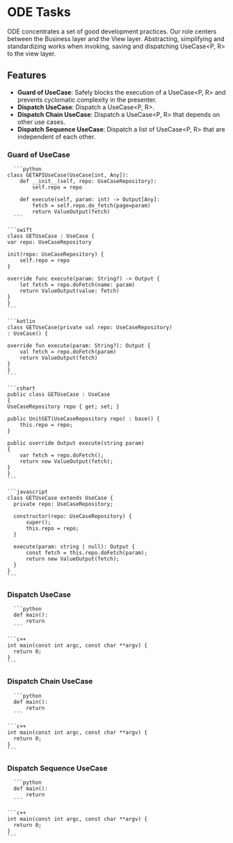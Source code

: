 # ODE Tasks
ODE concentrates a set of good development practices. Our role centers between the Business layer and the View layer.
Abstracting, simplifying and standardizing works when invoking, saving and dispatching UseCase<P, R> to the view layer.

## Features
- **Guard of UseCase**: Safely blocks the execution of a UseCase<P, R> and prevents cyclomatic complexity in the presenter.
- **Dispatch UseCase**: Dispatch a UseCase<P, R>.
- **Dispatch Chain UseCase**: Dispatch a UseCase<P, R> that depends on other use cases.
- **Dispatch Sequence UseCase**: Dispatch a list of UseCase<P, R> that are independent of each other.

### Guard of UseCase
````{tab} Python
  ```python
class GETAPIUseCase(UseCase[int, Any]):
    def __init__(self, repo: UseCaseRepository):
        self.repo = repo

    def execute(self, param: int) -> Output[Any]:
        fetch = self.repo.do_fetch(page=param)
        return ValueOutput(fetch)
  ```
  ````
  ````{tab} Swift
  ```swift
class GETUseCase : UseCase {
  var repo: UseCaseRepository

  init(repo: UseCaseRepository) {
      self.repo = repo
  }

  override func execute(param: String?) -> Output {
      let fetch = repo.doFetch(name: param)
      return ValueOutput(value: fetch)
  }
}
  ```
  ````
  ````{tab} Kotlin
  ```kotlin
class GETUseCase(private val repo: UseCaseRepository) 
: UseCase() {

  override fun execute(param: String?): Output {
      val fetch = repo.doFetch(param)
      return ValueOutput(fetch)
  }
}
  ```
  ````
  ````{tab} C#
  ```cshart
public class GETUseCase : UseCase
{
  UseCaseRepository repo { get; set; }

  public UnitGET(UseCaseRepository repo) : base() {
      this.repo = repo;
  }

  public override Output execute(string param)
  {
      var fetch = repo.doFetch();
      return new ValueOutput(fetch);
  }
}
  ```
  ````
  ````{tab} TypeScript
  ```javascript
class GETUseCase extends UseCase {
    private repo: UseCaseRepository;

    constructor(repo: UseCaseRepository) {
        super();
        this.repo = repo;
    }

    execute(param: string | null): Output {
        const fetch = this.repo.doFetch(param);
        return new ValueOutput(fetch);
    }
}
  ```
  ````

### Dispatch UseCase
````{tab} Python
  ```python
  def main():
      return
  ```
  ````
  ````{tab} C++
  ```c++
  int main(const int argc, const char **argv) {
    return 0;
  }
  ```
  ````

### Dispatch Chain UseCase
````{tab} Python
  ```python
  def main():
      return
  ```
  ````
  ````{tab} C++
  ```c++
  int main(const int argc, const char **argv) {
    return 0;
  }
  ```
  ````

### Dispatch Sequence UseCase
````{tab} Python
  ```python
  def main():
      return
  ```
  ````
  ````{tab} C++
  ```c++
  int main(const int argc, const char **argv) {
    return 0;
  }
  ```
  ````